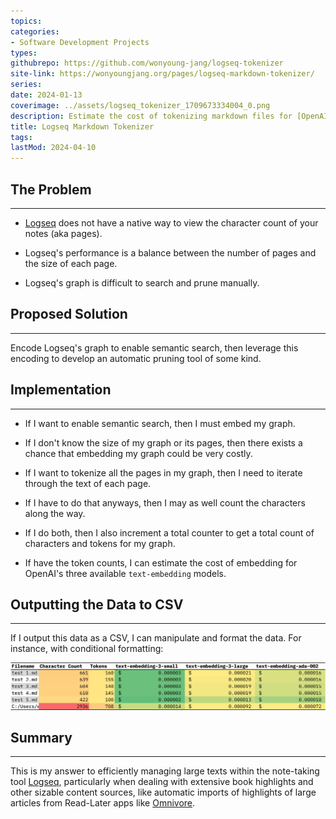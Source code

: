 ```yaml
---
topics: 
categories:
- Software Development Projects
types: 
githubrepo: https://github.com/wonyoung-jang/logseq-tokenizer
site-link: https://wonyoungjang.org/pages/logseq-markdown-tokenizer/
series: 
date: 2024-01-13
coverimage: ../assets/logseq_tokenizer_1709673334004_0.png
description: Estimate the cost of tokenizing markdown files for [OpenAI's text-embedding models](https://platform.openai.com/docs/guides/embeddings/).
title: Logseq Markdown Tokenizer
tags:
lastMod: 2024-04-10
---
```

## The Problem
---

  + [Logseq](https://logseq.com/) does not have a native way to view the character count of your notes (aka pages).

  + Logseq's performance is a balance between the number of pages and the size of each page.

  + Logseq's graph is difficult to search and prune manually.

## Proposed Solution

---

Encode Logseq's graph to enable semantic search, then leverage this encoding to develop an automatic pruning tool of some kind.

## Implementation
---

  + If I want to enable semantic search, then I must embed my graph.

  + If I don't know the size of my graph or its pages, then there exists a chance that embedding my graph could be very costly.

  + If I want to tokenize all the pages in my graph, then I need to iterate through the text of each page.

  + If I have to do that anyways, then I may as well count the characters along the way.

  + If I do both, then I also increment a total counter to get a total count of characters and tokens for my graph.

  + If have the token counts, I can estimate the cost of embedding for OpenAI's three available `text-embedding` models.

## Outputting the Data to CSV

---

If I output this data as a CSV, I can manipulate and format the data. For instance, with conditional formatting:

![example_output.png](/assets/example_output_1710007420546_0.png)

## Summary

---

This is my answer to efficiently managing large texts within the note-taking tool [Logseq](https://logseq.com/), particularly when dealing with extensive book highlights and other sizable content sources, like automatic imports of highlights of large articles from Read-Later apps like [Omnivore](https://omnivore.app/).

